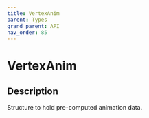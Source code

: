 ```yaml
---
title: VertexAnim
parent: Types
grand_parent: API
nav_order: 85
---
```

# VertexAnim
## Description
Structure to hold pre-computed animation data.
